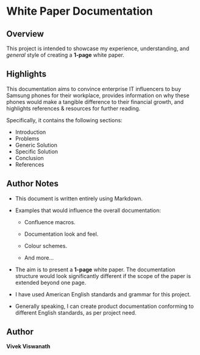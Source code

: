 # White Paper Documentation  


## Overview

This project is intended to showcase my experience, understanding, and _general_ style of creating a **1-page** white paper.


## Highlights

This documentation aims to convince enterprise IT influencers to buy Samsung phones for their workplace, provides information on why these phones would make a tangible difference to their financial growth, and highlights references & resources for further reading.

Specifically, it contains the following sections:

- Introduction
- Problems
- Generic Solution
- Specific Solution
- Conclusion
- References


## Author Notes

- This document is written entirely using Markdown.

- Examples that would influence the overall documentation:

  - Confluence macros.

  - Documentation look and feel.

  - Colour schemes.

  - And more...

- The aim is to present a **1-page** white paper. The documentation structure would look significantly different if the scope of the paper is extended beyond one page.

- I have used American English standards and grammar for this project. 

- Generally speaking, I can create product documentation conforming to different English standards, as per project need.


## Author

**Vivek Viswanath**
